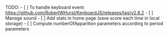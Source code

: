 TODO:
    - [ ] To handle keyboard event: https://github.com/RobertWHurst/KeyboardJS/releases/tag/v2.6.2
    - [ ] Manage sound
    - [ ] Add stats in home page (save score each time in local storage)
    - [ ] Compute numberOfApparition parameters according to period parameters